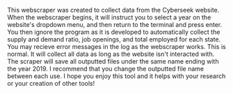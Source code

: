 This webscraper was created to collect data from the Cyberseek website. When the webscraper begins, it will instruct you to select a year on the website's dropdown menu, and then return to the terminal and press enter. You then ignore the program as it is developed to automatically collect the supply and demand ratio, job openings, and total employed for each state. You may recieve error messages in the log as the webscraper works. This is normal. It will collect all data as long as the website isn't interacted with. The scraper will save all outputted files under the same name ending with the year 2019. I recommend that you change the outputted file name between each use. I hope you enjoy this tool and it helps with your research or your creation of other tools!
